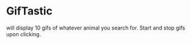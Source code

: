 # GifTastic
will display 10 gifs of whatever animal you search for.  Start and stop gifs upon clicking.
